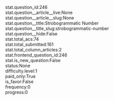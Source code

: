 stat.question_id:246  
stat.question__article__live:None  
stat.question__article__slug:None  
stat.question__title:Strobogrammatic Number  
stat.question__title_slug:strobogrammatic-number  
stat.question__hide:False  
stat.total_acs:74  
stat.total_submitted:161  
stat.total_column_articles:2  
stat.frontend_question_id:246  
stat.is_new_question:False  
status:None  
difficulty.level:1  
paid_only:True  
is_favor:False  
frequency:0  
progress:0  
